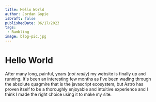 ```yaml
---
title: Hello World
author: Jordan Gopie
isDraft: false
publishedDate: 06/17/2023
tags:
 - Rambling
image: blog-pic.jpg
---
```


# Hello World

After many long, painful, years (*not really*) my website is finally up and running. It's been an
interesting few months as I've been wading through the absolute quagmire that is the javascript ecosystem, but Astro has proven itself to be a thoroughly enjoyable and intuitive experience and I think I made the right choice using it to make my site.
